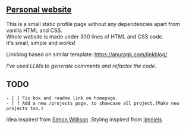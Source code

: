 ## [Personal website](https://anuragk.com/)

This is a small static profile page without any dependencies apart from vanilla HTML and CSS.     
Whole website is made under 300 lines of HTML and CSS code.        
It's small, simple and works!                             
               
Linkblog based on similar template: https://anuragk.com/linkblog/

*I've used LLMs to generate comments and refactor the code.*      
    
## TODO

    - [ ] Fix box and readme link on homepage.
    - [ ] Add a new /projects page, to showcase all project.(Make new projects too.)
        
Idea inspired from [Simon Willison](https://simonwillison.net/) .Styling inspired from [jimniels](https://github.com/jimniels/www)
